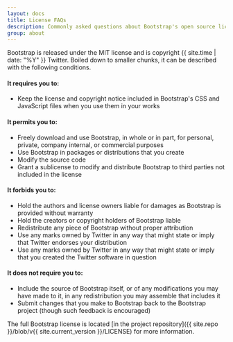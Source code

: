 ```yaml
---
layout: docs
title: License FAQs
description: Commonly asked questions about Bootstrap's open source license.
group: about
---
```


Bootstrap is released under the MIT license and is copyright {{ site.time | date: "%Y" }} Twitter. Boiled down to smaller chunks, it can be described with the following conditions.

#### It requires you to:

-   Keep the license and copyright notice included in Bootstrap's CSS and JavaScript files when you use them in your works

#### It permits you to:

-   Freely download and use Bootstrap, in whole or in part, for personal, private, company internal, or commercial purposes
-   Use Bootstrap in packages or distributions that you create
-   Modify the source code
-   Grant a sublicense to modify and distribute Bootstrap to third parties not included in the license

#### It forbids you to:

-   Hold the authors and license owners liable for damages as Bootstrap is provided without warranty
-   Hold the creators or copyright holders of Bootstrap liable
-   Redistribute any piece of Bootstrap without proper attribution
-   Use any marks owned by Twitter in any way that might state or imply that Twitter endorses your distribution
-   Use any marks owned by Twitter in any way that might state or imply that you created the Twitter software in question

#### It does not require you to:

-   Include the source of Bootstrap itself, or of any modifications you may have made to it, in any redistribution you may assemble that includes it
-   Submit changes that you make to Bootstrap back to the Bootstrap project (though such feedback is encouraged)

The full Bootstrap license is located [in the project repository]({{ site.repo }}/blob/v{{ site.current_version }}/LICENSE) for more information.
